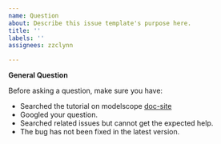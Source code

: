 ```yaml
---
name: Question
about: Describe this issue template's purpose here.
title: ''
labels: ''
assignees: zzclynn

---
```


**General Question**

Before asking a question, make sure you have:

* Searched the tutorial on modelscope  [doc-site](https://modelscope.cn/docs) 
* Googled your question.
* Searched related issues but cannot get the expected help.
* The bug has not been fixed in the latest version.
